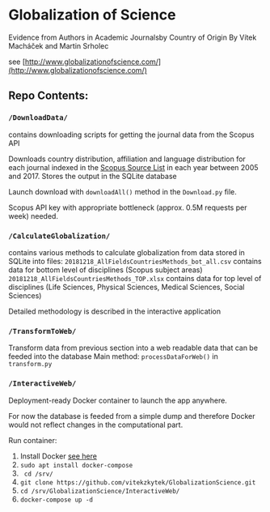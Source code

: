 # Globalization of Science

Evidence from Authors in Academic Journalsby Country of Origin
By Vítek Macháček and Martin Srholec

see [http://www.globalizationofscience.com/](http://www.globalizationofscience.com/)


## Repo Contents:

### `/DownloadData/`

contains downloading scripts for getting the journal data from the Scopus API

Downloads country distribution, affiliation and language distribution for each journal indexed in the [Scopus Source List](/DownloadData/ext_list_April_2018_2017_Metrics.xlsx) in each year between 2005 and 2017.
Stores the output in the SQLite database

Launch download with `downloadAll()`  method in the `Download.py` file.

Scopus API key with appropriate bottleneck (approx. 0.5M requests per week) needed.


### `/CalculateGlobalization/`

contains various methods to calculate globalization from data stored in SQLite into files:
`20181218_AllFieldsCountriesMethods_bot_all.csv` contains data for bottom level of disciplines (Scopus subject areas)
`20181218_AllFieldsCountriesMethods_TOP.xlsx` contains data for top level of disciplines (Life Sciences, Physical Sciences, Medical Sciences, Social Sciences)

Detailed methodology is described in the interactive application
 
 ### `/TransformToWeb/`
 Transform data from previous section into a web readable data that can be feeded into the database
 Main method: `processDataForWeb()` in `transform.py`
 
 ### `/InteractiveWeb/`
 Deployment-ready Docker container to launch the app anywhere.
 
 For now the database is feeded from a simple dump and therefore Docker would not reflect changes in the computational part.
 
Run container:

1. Install Docker [see here](https://phoenixnap.com/kb/how-to-install-docker-on-ubuntu-18-04)
2. `sudo apt install docker-compose`
3. ` cd /srv/`
4. `git clone https://github.com/vitekzkytek/GlobalizationScience.git`
2. `cd /srv/GlobalizationScience/InteractiveWeb/`
3. `docker-compose up -d`

